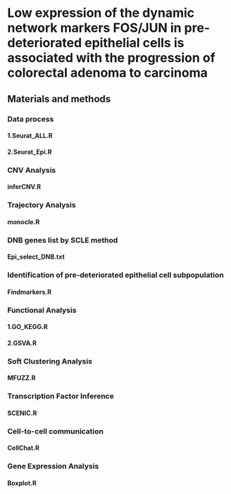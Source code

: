# Low expression of the dynamic network markers FOS/JUN in pre-deteriorated epithelial cells is associated with the progression of colorectal adenoma to carcinoma
## Materials and methods
### Data process
#### 1.Seurat_ALL.R
#### 2.Seurat_Epi.R
### CNV Analysis
#### inferCNV.R
### Trajectory Analysis
#### monocle.R
### DNB genes list by SCLE method
#### Epi_select_DNB.txt
### Identification of pre-deteriorated epithelial cell subpopulation
#### Findmarkers.R
### Functional Analysis
#### 1.GO_KEGG.R
#### 2.GSVA.R
### Soft Clustering Analysis
#### MFUZZ.R
### Transcription Factor Inference
#### SCENIC.R
### Cell-to-cell communication
#### CellChat.R
### Gene Expression Analysis
#### Boxplot.R
